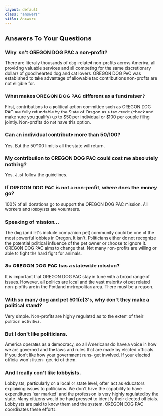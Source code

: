 ```yaml
---
layout: default
class: "answers"
title: Answers
---
```


## Answers To Your Questions

### Why isn't OREGON DOG PAC a non-profit?

There are literally thousands of dog-related non-profits across America, all providing valuable services and all competing for the same discretionary dollars of good hearted dog and cat lovers. OREGON DOG PAC was established to take advantage of allowable tax contributions non-profits are not eligible for.

### What makes OREGON DOG PAC different as a fund raiser?

First, contributions to a political action committee such as OREGON DOG PAC are fully refundable by the State of Oregon as a tax credit (check and make sure you qualify) up to $50 per individual or $100 per couple filing jointly. Non-profits do not have this option.

### Can an individual contribute more than $50/$100?

Yes. But the $50/$100 limit is all the state will return.

### My contribution to OREGON DOG PAC could cost me absolutely nothing?

Yes. Just follow the guidelines.

### If OREGON DOG PAC is not a non-profit, where does the money go?

100% of all donations go to support the OREGON DOG PAC mission. All workers and lobbyists are volunteers.

### Speaking of mission...

The dog (and let's include companion pet) community could be one of the most powerful lobbies in Oregon. It isn't. Politicians either do not recognize the potential political influence of the pet owner or choose to ignore it. OREGON DOG PAC aims to change that. Not many non-profits are willing or able to fight the hard fight for animals.

### So OREGON DOG PAC has a statewide mission?

It is important that OREGON DOG PAC stay in tune with a broad range of issues. However, all politics are local and the vast majority of pet related non-profits are in the Portland metropolitan area. There must be a reason.

### With so many dog and pet 501(c)3's, why don't they make a political stand?

Very simple. Non-profits are highly regulated as to the extent of their political activities.

### But I don't like politicians.

America operates as a democracy, so all Americans do have a voice in how we are governed and the laws and rules that are made by elected officials. If you don’t like how your government runs- get involved. If your elected official won't listen- get rid of them.

### And I really don't like lobbyists.

Lobbyists, particularly on a local or state level, often act as educators explaining issues to politicians. We don't have the capability to have expenditures 'ear marked' and the profession is very highly regulated by the state. Many citizens would be hard pressed to identify their elected officials. Lobbyists are paid to know them and the system. OREGON DOG PAC coordinates these efforts.
